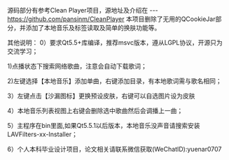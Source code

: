 源码部分有参考Clean Player项目，源地址及介绍在 ---https://github.com/pansinm/CleanPlayer 本项目删除了无用的QCookieJar部分，并添加了本地音乐及标签读取及简单的换肤功能等。

其他说明：
0）要求Qt5.5+库编译，推荐msvc版本，遵从LGPL协议，开源只为交流学习；

1)点播状态下搜索网络歌曲，注意会自动下载歌词；

2)左键选择【本地音乐】添加单曲，右键添加目录，有本地歌词需与歌名相同；

3）左键点击【沙漏图标】更换预设皮肤，右键可以自选图片设为皮肤

4）本地音乐列表视图上右键会删除选中歌曲然后会调播上一曲；

5）主程序在bin里面,如果Qt5.5.1以后版本，本地音乐没声音请搜索安装LAVFilters-xx-Installer；

6）个人本科毕业设计项目，论文相关请联系微信获取(WeChatID):yuenar0707

